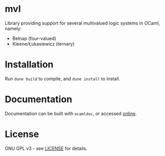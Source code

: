 # mvl
Library providing support for several multivalued logic systems in OCaml, namely:

* Belnap (four-valued)
* Kleene/Łukasiewicz (ternary)

# Installation
Run ```dune build``` to compile, and ```dune install``` to install.

# Documentation
Documentation can be built with ```ocamldoc```, or accessed
[online](http://mkukla.net/doc/mvl/).


# License
GNU GPL v3 - see [LICENSE](LICENSE) for details.
